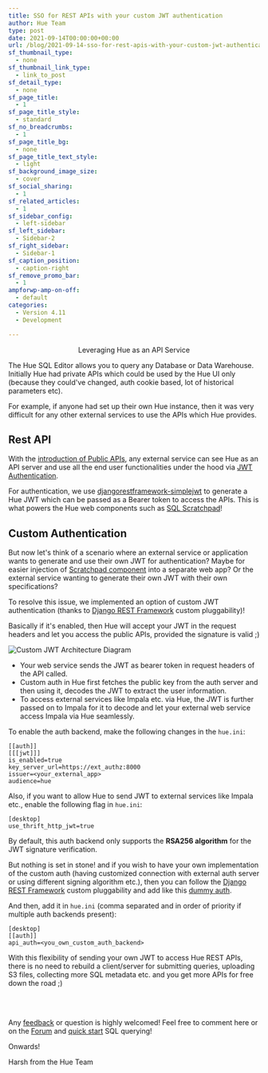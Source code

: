 ```yaml
---
title: SSO for REST APIs with your custom JWT authentication
author: Hue Team
type: post
date: 2021-09-14T00:00:00+00:00
url: /blog/2021-09-14-sso-for-rest-apis-with-your-custom-jwt-authentication
sf_thumbnail_type:
  - none
sf_thumbnail_link_type:
  - link_to_post
sf_detail_type:
  - none
sf_page_title:
  - 1
sf_page_title_style:
  - standard
sf_no_breadcrumbs:
  - 1
sf_page_title_bg:
  - none
sf_page_title_text_style:
  - light
sf_background_image_size:
  - cover
sf_social_sharing:
  - 1
sf_related_articles:
  - 1
sf_sidebar_config:
  - left-sidebar
sf_left_sidebar:
  - Sidebar-2
sf_right_sidebar:
  - Sidebar-1
sf_caption_position:
  - caption-right
sf_remove_promo_bar:
  - 1
ampforwp-amp-on-off:
  - default
categories:
  - Version 4.11
  - Development

---
```

<p align="center"> Leveraging Hue as an API Service </p>

The Hue SQL Editor allows you to query any Database or Data Warehouse. Initially Hue had private APIs which could be used by the Hue UI only (because they could've changed, auth cookie based, lot of historical parameters etc). 

For example, if anyone had set up their own Hue instance, then it was very difficult for any other external services to use the APIs which Hue provides.

## Rest API

With the [introduction of Public APIs](https://docs.gethue.com/developer/api/rest/), any external service can see Hue as an API server and use all the end user functionalities under the hood via [JWT Authentication](https://docs.gethue.com/developer/api/rest/#authentication).

For authentication, we use [djangorestframework-simplejwt](https://django-rest-framework-simplejwt.readthedocs.io/en/latest/) to generate a Hue JWT which can be passed as a Bearer token to access the APIs. This is what powers the Hue web components such as [SQL Scratchpad](https://docs.gethue.com/developer/components/scratchpad/)!

## Custom Authentication

But now let's think of a scenario where an external service or application wants to generate and use their own JWT for authentication? Maybe for easier injection of  [Scratchpad component](https://docs.gethue.com/developer/components/scratchpad/) into a separate web app? Or the external service wanting to generate their own JWT with their own specifications?

To resolve this issue, we implemented an option of custom JWT authentication (thanks to [Django REST Framework](https://www.django-rest-framework.org/api-guide/authentication/#custom-authentication) custom pluggability)!

Basically if it's enabled, then Hue will accept your JWT in the request headers and let you access the public APIs, provided the signature is valid ;)

![Custom JWT Architecture Diagram](https://cdn.gethue.com/uploads/2021/09/custom_jwt_authentication.png)

- Your web service sends the JWT as bearer token in request headers of the API called.
- Custom auth in Hue first fetches the public key from the auth server and then using it, decodes the JWT to extract the user information.
- To access external services like Impala etc. via Hue, the JWT is further passed on to Impala for it to decode and let your external web service access Impala via Hue seamlessly.

To enable the auth backend, make the following changes in the `hue.ini`:

    [[auth]]
    [[[jwt]]]
    is_enabled=true
    key_server_url=https://ext_authz:8000
    issuer=<your_external_app>
    audience=hue

Also, if you want to allow Hue to send JWT to external services like Impala etc., enable the following flag in `hue.ini`:

    [desktop]
    use_thrift_http_jwt=true

By default, this auth backend only supports the **RSA256 algorithm** for the JWT signature verification.

But nothing is set in stone! and if you wish to have your own implementation of the custom auth (having customized connection with external auth server or using different signing algorithm etc.), then you can follow the [Django REST Framework](https://www.django-rest-framework.org/api-guide/authentication/#custom-authentication) custom pluggability and add like this [dummy auth](https://github.com/cloudera/hue/blob/d75c8fc7b307fc67ef9a2a58e36cfb4ace6cd461/desktop/core/src/desktop/auth/api_authentications.py#L119).

And then, add it in `hue.ini` (comma separated and in order of priority if multiple auth backends present):

    [desktop]
    [[auth]]
    api_auth=<you_own_custom_auth_backend>

With this flexibility of sending your own JWT to access Hue REST APIs, there is no need to rebuild a client/server for submitting queries,  uploading S3 files, collecting more SQL metadata etc. and you get more APIs for free down the road ;)

</br>
</br>

Any [feedback](https://github.com/cloudera/hue/issues) or question is highly welcomed! Feel free to comment here or on the <a href="https://discourse.gethue.com/">Forum</a> and <a href="https://docs.gethue.com/quickstart/">quick start</a> SQL querying!

Onwards!

Harsh from the Hue Team
